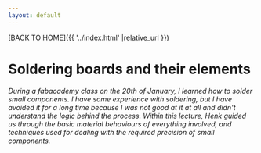```yaml
---
layout: default
---
```


[BACK TO HOME]({{ '../index.html' |relative_url }})

# Soldering boards and their elements

_During a fabacademy class on the 20th of January, I learned how to solder small components. I have some experience with soldering, but I have avoided it for a long time because I was not good at it at all and didn't understand the logic behind the process. Within this lecture, Henk guided us through the basic material behaviours of everything involved, and techniques used for dealing with the required precision of small components._


